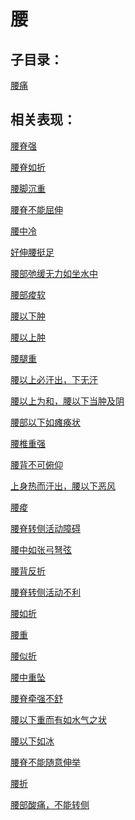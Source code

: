 # 腰## 子目录：[腰痛](https://www.gmzyjc.com/read/biaoxian/cat_腰痛.md)## 相关表现：[腰脊强](https://www.gmzyjc.com/search/result?wd=腰脊强)[腰脊如折](https://www.gmzyjc.com/search/result?wd=腰脊如折)[腰脚沉重](https://www.gmzyjc.com/search/result?wd=腰脚沉重)[腰脊不能屈伸](https://www.gmzyjc.com/search/result?wd=腰脊不能屈伸)[腰中冷](https://www.gmzyjc.com/search/result?wd=腰中冷)[好伸腰挺足](https://www.gmzyjc.com/search/result?wd=好伸腰挺足)[腰部弛缓无力如坐水中](https://www.gmzyjc.com/search/result?wd=腰部弛缓无力如坐水中)[腰部痠软](https://www.gmzyjc.com/search/result?wd=腰部痠软)[腰以下肿](https://www.gmzyjc.com/search/result?wd=腰以下肿)[腰以上肿](https://www.gmzyjc.com/search/result?wd=腰以上肿)[腰腿重](https://www.gmzyjc.com/search/result?wd=腰腿重)[腰以上必汗出，下无汗](https://www.gmzyjc.com/search/result?wd=腰以上必汗出，下无汗)[腰以上为和，腰以下当肿及阴](https://www.gmzyjc.com/search/result?wd=腰以上为和，腰以下当肿及阴)[腰部以下如瘫痪状](https://www.gmzyjc.com/search/result?wd=腰部以下如瘫痪状)[腰椎重强](https://www.gmzyjc.com/search/result?wd=腰椎重强)[腰背不可俯仰](https://www.gmzyjc.com/search/result?wd=腰背不可俯仰)[上身热而汗出，腰以下恶风](https://www.gmzyjc.com/search/result?wd=上身热而汗出，腰以下恶风)[腰痠](https://www.gmzyjc.com/search/result?wd=腰痠)[腰脊转侧活动障碍](https://www.gmzyjc.com/search/result?wd=腰脊转侧活动障碍)[腰中如张弓弩弦](https://www.gmzyjc.com/search/result?wd=腰中如张弓弩弦)[腰背反折](https://www.gmzyjc.com/search/result?wd=腰背反折)[腰脊转侧活动不利](https://www.gmzyjc.com/search/result?wd=腰脊转侧活动不利)[腰如折](https://www.gmzyjc.com/search/result?wd=腰如折)[腰重](https://www.gmzyjc.com/search/result?wd=腰重)[腰似折](https://www.gmzyjc.com/search/result?wd=腰似折)[腰中重坠](https://www.gmzyjc.com/search/result?wd=腰中重坠)[腰脊牵强不舒](https://www.gmzyjc.com/search/result?wd=腰脊牵强不舒)[腰以下重而有如水气之状](https://www.gmzyjc.com/search/result?wd=腰以下重而有如水气之状)[腰以下如冰](https://www.gmzyjc.com/search/result?wd=腰以下如冰)[腰脊不能随意伸举](https://www.gmzyjc.com/search/result?wd=腰脊不能随意伸举)[腰折](https://www.gmzyjc.com/search/result?wd=腰折)[腰部酸痛，不能转侧](https://www.gmzyjc.com/search/result?wd=腰部酸痛，不能转侧)